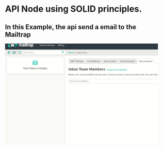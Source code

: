 # API Node using SOLID principles.

## In this Example, the api send a email to the Mailtrap

<img src="img/img.gif">
